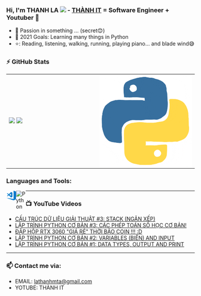 ### Hi, I'm THANH LA <img src="https://media.giphy.com/media/hvRJCLFzcasrR4ia7z/giphy.gif" width="25px"> -  [THÀNH IT][website] = Software Engineer + Youtuber 🌻  


- 🔭 Passion in something ... (secret😊)
- 💪 2021 Goals: Learning many things in Python
- ⭐: Reading, listening, walking, running, playing piano... and blade wind😅

### :zap: GitHub Stats

<table>
<tr>
  <td width="48%">
    <img src="https://github-readme-stats.vercel.app/api?username=ThanhLa1802&show_icons=true&hide=contribs,issues&hide_border=true" />
    <img src="https://github-readme-stats.vercel.app/api/top-langs/?username=ThanhLa1802&layout=compact&show_icons=true&hide_border=true" />
  </td>
  <td width="52%"><img alt="gif" align="right" src=".github/assets/python.gif"/></td>
</tr>
<table>

### Languages and Tools:
<img align="left" alt="Visual Studio Code" width="26px" src="https://raw.githubusercontent.com/github/explore/80688e429a7d4ef2fca1e82350fe8e3517d3494d/topics/visual-studio-code/visual-studio-code.png" />
<img align="left" alt="Python" width="26px" src="https://upload.wikimedia.org/wikipedia/commons/thumb/0/0a/Python.svg/1200px-Python.svg.png" /> 

---

### 📺 YouTube Videos

<!-- YOUTUBE:START -->
- [CẤU TRÚC DỮ LIỆU GIẢI THUẬT #3: STACK (NGĂN XẾP)](https://www.youtube.com/watch?v=VV0LfA-xmLo)
- [LẬP TRÌNH PYTHON CƠ BẢN #3: CÁC PHÉP TOÁN SỐ HỌC CƠ BẢN!](https://www.youtube.com/watch?v=d95O3Whed94)
- [ĐẬP HỘP RTX 3060 "GIÁ RẺ" THỜI BÃO COIN !!! :D](https://www.youtube.com/watch?v=_EdllHuRwMo)
- [LẬP TRÌNH PYTHON CƠ BẢN #2: VARIABLES (BIẾN) AND INPUT](https://www.youtube.com/watch?v=U_vszcHQ2Cs)
- [LẬP TRÌNH PYTHON CƠ BẢN #1: DATA TYPES, OUTPUT AND PRINT](https://www.youtube.com/watch?v=TJ-2m09YIPs)
<!-- YOUTUBE:END -->

---

### 📫 Contact me via:
- EMAIL: lathanhmta@gmail.com
- YOTUBE: THÀNH IT

[website]: https://www.youtube.com/channel/UC9L5_YMFz8JfBeQtUic8-3A
